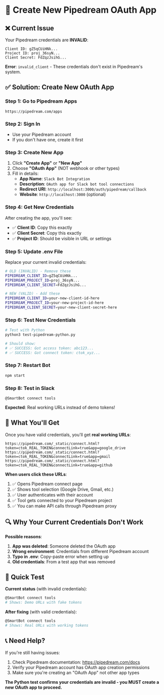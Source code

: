 # 🔧 Create New Pipedream OAuth App

## ❌ Current Issue
Your Pipedream credentials are **INVALID**:
```
Client ID: gZ5qCUiHNk...
Project ID: proj_36syN...
Client Secret: FdZqzJsihG...
```

**Error**: `invalid_client` - These credentials don't exist in Pipedream's system.

## ✅ Solution: Create New OAuth App

### Step 1: Go to Pipedream Apps
```
https://pipedream.com/apps
```

### Step 2: Sign In
- Use your Pipedream account
- If you don't have one, create it first

### Step 3: Create New App
1. Click **"Create App"** or **"New App"**
2. Choose **"OAuth App"** (NOT webhook or other types)
3. Fill in details:
   - **App Name**: `Slack Bot Integration`
   - **Description**: `OAuth app for Slack bot tool connections`
   - **Redirect URI**: `http://localhost:3000/auth/pipedream/callback`
   - **Website**: `http://localhost:3000` (optional)

### Step 4: Get New Credentials
After creating the app, you'll see:
- ✅ **Client ID**: Copy this exactly
- ✅ **Client Secret**: Copy this exactly
- ✅ **Project ID**: Should be visible in URL or settings

### Step 5: Update .env File
Replace your current invalid credentials:

```bash
# OLD (INVALID) - Remove these
PIPEDREAM_CLIENT_ID=gZ5qCUiHNk...
PIPEDREAM_PROJECT_ID=proj_36syN...
PIPEDREAM_CLIENT_SECRET=FdZqzJsihG...

# NEW (VALID) - Add these
PIPEDREAM_CLIENT_ID=your-new-client-id-here
PIPEDREAM_PROJECT_ID=your-new-project-id-here
PIPEDREAM_CLIENT_SECRET=your-new-client-secret-here
```

### Step 6: Test New Credentials
```bash
# Test with Python
python3 test-pipedream-python.py

# Should show:
# ✅ SUCCESS: Got access token: abc123...
# ✅ SUCCESS: Got connect token: ctok_xyz...
```

### Step 7: Restart Bot
```bash
npm start
```

### Step 8: Test in Slack
```
@SmartBot connect tools
```

**Expected**: Real working URLs instead of demo tokens!

## 🎯 What You'll Get

Once you have valid credentials, you'll get **real working URLs**:

```
https://pipedream.com/_static/connect.html?token=ctok_REAL_TOKEN&connectLink=true&app=google_drive
https://pipedream.com/_static/connect.html?token=ctok_REAL_TOKEN&connectLink=true&app=gmail
https://pipedream.com/_static/connect.html?token=ctok_REAL_TOKEN&connectLink=true&app=github
```

**When users click these URLs**:
1. ✅ Opens Pipedream connect page
2. ✅ Shows tool selection (Google Drive, Gmail, etc.)
3. ✅ User authenticates with their account
4. ✅ Tool gets connected to your Pipedream project
5. ✅ You can make API calls through Pipedream proxy

## 🔍 Why Your Current Credentials Don't Work

**Possible reasons**:
1. **App was deleted**: Someone deleted the OAuth app
2. **Wrong environment**: Credentials from different Pipedream account
3. **Typo in .env**: Copy-paste error when setting up
4. **Old credentials**: From a test app that was removed

## 🚀 Quick Test

**Current status** (with invalid credentials):
```bash
@SmartBot connect tools
# Shows: Demo URLs with fake tokens
```

**After fixing** (with valid credentials):
```bash
@SmartBot connect tools  
# Shows: Real URLs with working tokens
```

## 📞 Need Help?

If you're still having issues:
1. Check Pipedream documentation: https://pipedream.com/docs
2. Verify your Pipedream account has OAuth app creation permissions
3. Make sure you're creating an "OAuth App" not other app types

**The Python test confirms your credentials are invalid - you MUST create a new OAuth app to proceed.**
